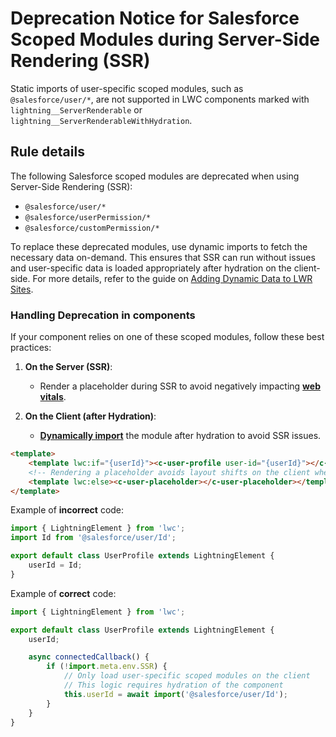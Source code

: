 # Deprecation Notice for Salesforce Scoped Modules during Server-Side Rendering (SSR)

Static imports of user-specific scoped modules, such as `@salesforce/user/*`, are not supported in LWC components marked with `lightning__ServerRenderable` or `lightning__ServerRenderableWithHydration`.

## Rule details

The following Salesforce scoped modules are deprecated when using Server-Side Rendering (SSR):

-   `@salesforce/user/*`
-   `@salesforce/userPermission/*`
-   `@salesforce/customPermission/*`

To replace these deprecated modules, use dynamic imports to fetch the necessary data on-demand. This ensures that SSR can run without issues and user-specific data is loaded appropriately after hydration on the client-side. For more details, refer to the guide on [Adding Dynamic Data to LWR Sites](https://developer.salesforce.com/docs/atlas.en-us.exp_cloud_lwr.meta/exp_cloud_lwr/advanced_expressions.htm).

### Handling Deprecation in components

If your component relies on one of these scoped modules, follow these best practices:

1. **On the Server (SSR)**:

    - Render a placeholder during SSR to avoid negatively impacting **[web vitals](https://web.dev/articles/vitals)**.

2. **On the Client (after Hydration)**:
    - **[Dynamically import](https://developer.salesforce.com/docs/platform/lwr/guide/lwr-portable-best-practices.html#dynamically-import-non-portable-modules)** the module after hydration to avoid SSR issues.

```html
<template>
    <template lwc:if="{userId}"><c-user-profile user-id="{userId}"></c-user-profile></template>
    <!-- Rendering a placeholder avoids layout shifts on the client when the user ID is loaded -->
    <template lwc:else><c-user-placeholder></c-user-placeholder></template>
</template>
```

Example of **incorrect** code:

```js
import { LightningElement } from 'lwc';
import Id from '@salesforce/user/Id';

export default class UserProfile extends LightningElement {
    userId = Id;
}
```

Example of **correct** code:

```js
import { LightningElement } from 'lwc';

export default class UserProfile extends LightningElement {
    userId;

    async connectedCallback() {
        if (!import.meta.env.SSR) {
            // Only load user-specific scoped modules on the client
            // This logic requires hydration of the component
            this.userId = await import('@salesforce/user/Id');
        }
    }
}
```
